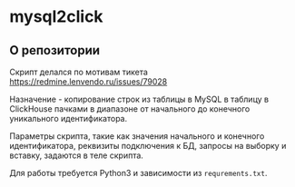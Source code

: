 # mysql2click



## О репозитории

Скрипт делался по мотивам тикета https://redmine.lenvendo.ru/issues/79028

Назначение - копирование строк из таблицы в MySQL в таблицу в ClickHouse пачками в диапазоне от начального до конечного уникального идентификатора.

Параметры скрипта, такие как значения начального и конечного идентификатора, реквизиты подключения к БД, запросы на выборку и вставку, задаются в теле скрипта.

Для работы требуется Python3 и зависимости из `requrements.txt`.
